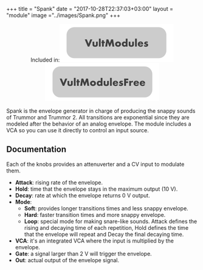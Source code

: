 +++
title = "Spank"
date = "2017-10-28T22:37:03+03:00"
layout = "module"
image ="../images/Spank.png"
+++

<center>Included in:<img src="../images/VultModulesSticker.svg"> <img src="../images/VultModulesFreeSticker.svg"> </center>


Spank is the envelope generator in charge of producing the snappy sounds of Trummor and Trummor 2. All transitions are exponential since they are modeled after the behavior of an analog envelope. The module includes a VCA so you can use it directly to control an input source.

## Documentation

Each of the knobs provides an attenuverter and a CV input to modulate them.

- **Attack**: rising rate of the envelope.
- **Hold**: time that the envelope stays in the maximum output (10 V).
- **Decay**: rate at which the envelope returns 0 V output.
- **Mode**:
   - **Soft**: provides longer transitions times and less snappy envelope.
   - **Hard**: faster transition times and more snappy envelope.
   - **Loop**: special mode for making snare-like sounds. Attack defines the rising and decaying time of each repetition, Hold defines the time that the envelope will repeat and Decay the final decaying time.
- **VCA**: it's an integrated VCA where the input is multiplied by the envelope.
- **Gate**: a signal larger than 2 V will trigger the envelope.
- **Out**: actual output of the envelope signal.



